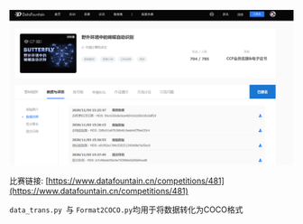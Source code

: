 ![intro](./src/intro.png)



比赛链接:
[https://www.datafountain.cn/competitions/481](https://www.datafountain.cn/competitions/481)



`data_trans.py `与 `Format2COCO.py`均用于将数据转化为COCO格式

 